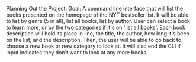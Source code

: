 Planning Out the Project:
Goal: A command line interface that will list the books presented on the homepage of the NYT bestseller list.
It will be able to list by genre (5 in all), list all books, list by author.
User can select a book to learn more, or by the two categories if it's on 'list all books'.
Each book description will hold its place in line, the title, the author, how long it's been on the list, and the description.
Then, the user will be able to go back to choose a new book or new category to look at. It will also end the CLI if input indicates they don't want to look at any more books.
